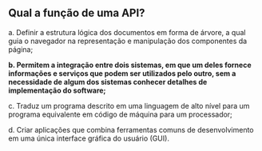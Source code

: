 ## Qual a função de uma API?

a. Definir a estrutura lógica dos documentos em forma de árvore, a qual guia o navegador na representação e manipulação dos componentes da página;

**b. Permitem a integração entre dois sistemas, em que um deles fornece informações e serviços que podem ser utilizados pelo outro, sem a necessidade de algum dos sistemas conhecer detalhes de implementação do software;**

c. Traduz um programa descrito em uma linguagem de alto nível para um programa equivalente em código de máquina para um processador;

d. Criar aplicações que combina ferramentas comuns de desenvolvimento em uma única interface gráfica do usuário (GUI).